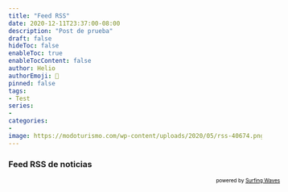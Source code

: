 ```yaml
---
title: "Feed RSS"
date: 2020-12-11T23:37:00-08:00
description: "Post de prueba"
draft: false
hideToc: false
enableToc: true
enableTocContent: false
author: Helio
authorEmoji: 🐉
pinned: false
tags:
- Test
series:
-
categories:
- 
image: https://modoturismo.com/wp-content/uploads/2020/05/rss-40674.png
---
```



### Feed RSS de noticias

<!-- start sw-rss-feed code --> 
<script type="text/javascript"> 
<!-- 
rssfeed_url = new Array(); 
rssfeed_url[0]="https://www.eluniversal.com.mx/seccion/1671/rss.xml"; rssfeed_url[1]="https://www.debate.com.mx/rss/feed.xml"; rssfeed_url[2]="https://www.excelsior.com.mx/rss.xml"; rssfeed_url[3]="https://www.reforma.com/rss/portada.xml";  
rssfeed_frame_width="100%"; 
rssfeed_frame_height="430"; 
rssfeed_scroll="on"; 
rssfeed_scroll_step="6"; 
rssfeed_scroll_bar="off"; 
rssfeed_target="_blank"; 
rssfeed_font_size="12"; 
rssfeed_font_face=""; 
rssfeed_border="on"; 
rssfeed_css_url=""; 
rssfeed_title="on"; 
rssfeed_title_name="Noticias México"; 
rssfeed_title_bgcolor="#000"; 
rssfeed_title_color="#fff"; 
rssfeed_title_bgimage=""; 
rssfeed_footer="off"; 
rssfeed_footer_name="rss feed"; 
rssfeed_footer_bgcolor="#fff"; 
rssfeed_footer_color="#333"; 
rssfeed_footer_bgimage=""; 
rssfeed_item_title_length="50"; 
rssfeed_item_title_color="#666"; 
rssfeed_item_bgcolor="#fff"; 
rssfeed_item_bgimage=""; 
rssfeed_item_border_bottom="on"; 
rssfeed_item_source_icon="off"; 
rssfeed_item_date="off"; 
rssfeed_item_description="on"; 
rssfeed_item_description_length="120"; 
rssfeed_item_description_color="#666"; 
rssfeed_item_description_link_color="#333"; 
rssfeed_item_description_tag="off"; 
rssfeed_no_items="0"; 
rssfeed_cache = "e19d6743d060133ccd3575c80069961f"; 
//--> 
</script> 
<script type="text/javascript" src="//feed.surfing-waves.com/js/rss-feed.js"></script> 
<!-- The link below helps keep this service FREE, and helps other people find the SW widget. Please be cool and keep it! Thanks. --> 
<div style="color:#000;font-size:10px; text-align:right; width:540px;">powered by <a href="https://surfing-waves.com" rel="noopener" target="_blank" style="color:#000;">Surfing Waves</a></div> 
<!-- end sw-rss-feed code -->

